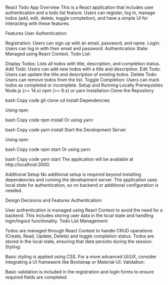 React Todo App
Overview
This is a React application that includes user authentication and a todo list feature. Users can register, log in, manage todos (add, edit, delete, toggle completion), and have a simple UI for interacting with these features.

Features
User Authentication:

Registration: Users can sign up with an email, password, and name.
Login: Users can log in with their email and password.
Authentication State: Managed using React Context.
Todo List:

Display Todos: Lists all todos with title, description, and completion status.
Add Todo: Users can add new todos with a title and description.
Edit Todo: Users can update the title and description of existing todos.
Delete Todo: Users can remove todos from the list.
Toggle Completion: Users can mark todos as completed or incomplete.
Setup and Running Locally
Prerequisites
Node.js (>= 14.x)
npm (>= 6.x) or yarn
Installation
Clone the Repository

bash
Copy code
git clone <repository-url>
cd <repository-directory>
Install Dependencies

Using npm:

bash
Copy code
npm install
Or using yarn:

bash
Copy code
yarn install
Start the Development Server

Using npm:

bash
Copy code
npm start
Or using yarn:

bash
Copy code
yarn start
The application will be available at http://localhost:3000.

Additional Setup
No additional setup is required beyond installing dependencies and running the development server. The application uses local state for authentication, so no backend or additional configuration is needed.

Design Decisions and Features
Authentication:

User authentication is managed using React Context to avoid the need for a backend. This includes storing user data in the local state and handling login/logout functionality.
Todo List Management:

Todos are managed through React Context to handle CRUD operations (Create, Read, Update, Delete) and toggle completion status.
Todos are stored in the local state, ensuring that data persists during the session.
Styling:

Basic styling is applied using CSS. For a more advanced UI/UX, consider integrating a UI framework like Bootstrap or Material-UI.
Validation:

Basic validation is included in the registration and login forms to ensure required fields are completed.
